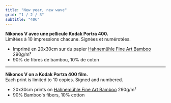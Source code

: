 ```yaml
---
title: "New year, new wave"
grid: "1 / 2 / 3"
subtitle: "40€"
---
```



**Nikonos V avec une pellicule Kodak Portra 400.**  
Limitées à 10 impressions chacune. Signées et numérotées.

- Imprimé en 20x30cm sur du papier [Hahnemühle Fine Art Bamboo](https://www.hahnemuehle.com/fr/digital-fineart/les-papiers-a-jet-dencre-fineart/natural-line/p/Product/show/202/1036.html) 290g/m²
- 90% de fibres de bambou, 10% de coton

--- 
**Nikonos V on a Kodak Portra 400 film.**  
Each print is limited to 10 copies. Signed and numbered.

- 20x30cm prints on [Hahnemühle Fine Art Bamboo](https://www.hahnemuehle.com/en/digital-fineart/fineart-media/natural-line/p/Product/show/202/1036.html) 290g/m²
- 90% Bamboo's fibers, 10% cotton

